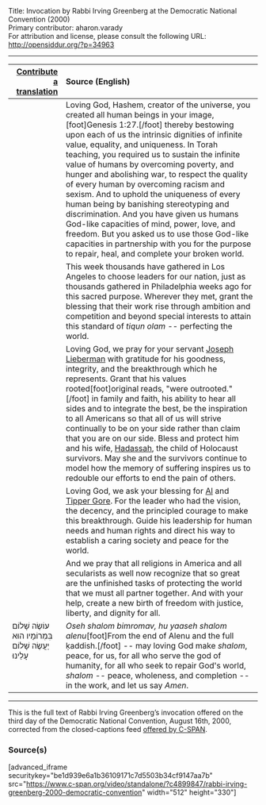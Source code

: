 <html>
<head></head>
<body>
Title: Invocation by Rabbi Irving Greenberg at the Democratic National Convention (2000)<br />
Primary contributor: aharon.varady<br />
For attribution and license, please consult the following URL: <a href="http://opensiddur.org/?p=34963">http://opensiddur.org/?p=34963</a>
<p />
<hr />

<table style="margin-left: auto;margin-right: auto;" class="draggable">
<thead><tr><th id="x" style="text-align: right;"><a href="/contributing/upload/">Contribute a translation</a></th><th style="text-align: left;">Source (English)</th></tr></thead>
<tbody>
<tr><td style="vertical-align:top;">
<div class="liturgy"><span lang="he">

</span></div></td>
 
<td style="vertical-align:top;">
<div class="english">
Loving God, Hashem, creator of the universe,
you created all human beings in your image,[foot]Genesis 1:27.[/foot] 
thereby bestowing upon each of us 
the intrinsic dignities of infinite value, 
equality, 
and uniqueness. 
In Torah teaching, you required us 
to sustain the infinite value of humans 
by overcoming poverty, 
and hunger 
and abolishing war, 
to respect the quality of every human 
by overcoming racism 
and sexism. 
And to uphold the uniqueness of every human being 
by banishing stereotyping 
and discrimination. 
And you have given us humans 
God-like capacities of mind, 
power, 
love, 
and freedom. 
But you asked us to use those God-like capacities 
in partnership with you 
for the purpose to repair, 
heal, 
and complete your broken world. 
</div></td></tr>


<tr><td style="vertical-align:top;">
<div class="liturgy"><span lang="he">

</span></div></td>
 
<td style="vertical-align:top;">
<div class="english">
This week thousands have gathered 
in Los Angeles 
to choose leaders for our nation, 
just as thousands gathered 
in Philadelphia weeks ago 
for this sacred purpose. 
Wherever they met, 
grant the blessing that their work 
rise through ambition and competition 
and beyond special interests 
to attain this standard of <em>tiqun olam</em> -- 
perfecting the world. 
</div></td></tr>


<tr><td style="vertical-align:top;">
<div class="liturgy"><span lang="he">

</span></div></td>
 
<td style="vertical-align:top;">
<div class="english">
Loving God, 
we pray for your servant 
<a href="https://en.wikipedia.org/wiki/Joe_Lieberman">Joseph Lieberman</a> 
with gratitude for his goodness, integrity, 
and the breakthrough which he represents. 
Grant that his values rooted[foot]original reads, "were outrooted."[/foot] in family and faith, 
his ability to hear all sides and to integrate the best, 
be the inspiration to all Americans 
so that all of us will strive continually 
to be on your side 
rather than claim 
that you are on our side. 
Bless and protect him and his wife, 
<a href="https://en.wikipedia.org/wiki/Hadassah_Lieberman">Hadassah</a>, 
the child of Holocaust survivors. 
May she and the survivors continue to model 
how the memory of suffering inspires us 
to redouble our efforts 
to end the pain of others. 
</div></td></tr>


<tr><td style="vertical-align:top;">
<div class="liturgy"><span lang="he">

</span></div></td>
 
<td style="vertical-align:top;">
<div class="english">
Loving God, 
we ask your blessing for <a href="https://en.wikipedia.org/wiki/Al_Gore">Al</a> and <a href="https://en.wikipedia.org/wiki/Tipper_Gore">Tipper Gore</a>. 
For the leader who had the vision, 
the decency, and the principled courage 
to make this breakthrough. 
Guide his leadership 
for human needs 
and human rights 
and direct his way 
to establish a caring society 
and peace for the world. 
</div></td></tr>


<tr><td style="vertical-align:top;">
<div class="liturgy"><span lang="he">

</span></div></td>
 
<td style="vertical-align:top;">
<div class="english">
And we pray 
that all religions in America 
and all secularists as well 
now recognize 
that so great are the unfinished tasks of protecting the world 
that we must all partner together. 
And with your help, 
create a new birth of freedom 
with justice, 
liberty, 
and dignity for all. 
</div></td></tr>


<tr><td style="vertical-align:top;">
<div class="liturgy"><span lang="he">
עוֹשֶׂה שָׁלוֹם בִּמְרוֹמָיו
הוּא יַעֲשֶׂה שָׁלוֹם עָלֵינוּ
</span></div></td>
 
<td style="vertical-align:top;">
<div class="english">
<em>Oseh shalom bimromav, 
hu yaaseh shalom alenu</em>[foot]From the end of Alenu and the full ḳaddish.[/foot] -- 
may loving God make <em>shalom</em>, peace, 
for us, 
for all who serve the god of humanity, 
for all who seek to repair God's world, 
<em>shalom</em> -- peace, wholeness, and completion --
in the work, 
and let us say <em>Amen</em>. 
</div></td></tr>
</tbody></table>

<hr />

This is the full text of Rabbi Irving Greenberg’s invocation offered on the third day of the Democratic National Convention, August 16th, 2000, corrected from the closed-captions feed <a href="https://www.c-span.org/video/?c4899847/rabbi-irving-greenberg-2000-democratic-convention">offered by C-SPAN</a>.


<h3>Source(s)</h3>

[advanced_iframe securitykey="be1d939e6a1b36109171c7d5503b34cf9147aa7b" src="https://www.c-span.org/video/standalone/?c4899847/rabbi-irving-greenberg-2000-democratic-convention" width="512" height="330"]

&nbsp;




</body>
</html>
